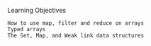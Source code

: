 Learning Objectives

    How to use map, filter and reduce on arrays
    Typed arrays
    The Set, Map, and Weak link data structures

